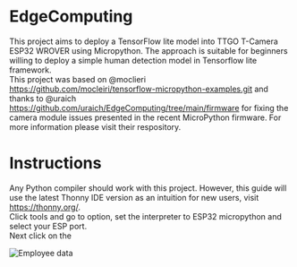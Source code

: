 # EdgeComputing
This project aims to deploy a TensorFlow lite model into TTGO T-Camera ESP32 WROVER using Micropython. The approach is suitable for beginners willing to deploy a simple human detection model in Tensorflow lite framework. <br />
This project was based on @moclieri  https://github.com/mocleiri/tensorflow-micropython-examples.git and thanks to @uraich https://github.com/uraich/EdgeComputing/tree/main/firmware
for fixing the camera module issues presented in the recent MicroPython firmware. For more information please visit their respository.
 
# Instructions
Any Python compiler should work with this project. 
However, this guide will use the latest Thonny IDE version as an intuition for new users, visit https://thonny.org/.
<br />
Click tools and go to option, set the interpreter to ESP32 micropython and select your ESP port.<br />
Next click on the 

<img src="https://user-images.githubusercontent.com/37290558/216077119-3222619c-a5c7-43d0-83e1-f48bf03b8a50.png" alt="Employee data" title="Click tools and go to option, set the interpreter to these values">
<br />
<br />
